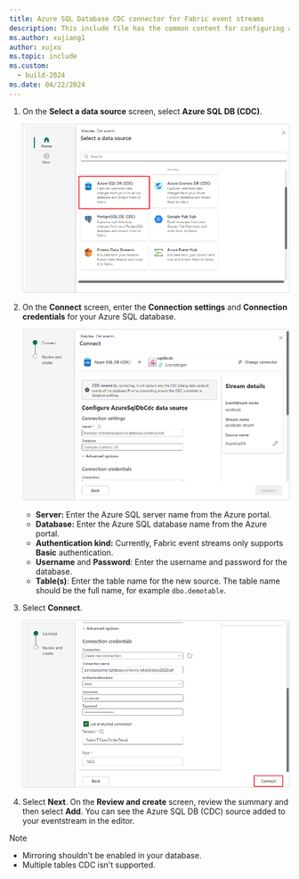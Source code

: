 ```yaml
---
title: Azure SQL Database CDC connector for Fabric event streams
description: This include file has the common content for configuring an Azure SQL Database Change Data Capture (CDC) connector for Fabric event streams and Real-Time hub. 
ms.author: xujiang1
author: xujxu 
ms.topic: include
ms.custom:
  - build-2024
ms.date: 04/22/2024
---
```


1. On the **Select a data source** screen, select **Azure SQL DB (CDC)**.

   ![A screenshot of selecting Azure SQL DB (CDC).](media/azure-sql-database-cdc-source-connector/select-external-source.png)

1. On the **Connect** screen, enter the **Connection settings** and **Connection credentials** for your Azure SQL database.

   ![A screenshot of the Connect screen.](media/azure-sql-database-cdc-source-connector/connect.png)

   - **Server:** Enter the Azure SQL server name from the Azure portal.
   - **Database:** Enter the Azure SQL database name from the Azure portal.
   - **Authentication kind:** Currently, Fabric event streams only supports **Basic** authentication.
   - **Username** and **Password**: Enter the username and password for the database.
   - **Table(s)**: Enter the table name for the new source. The table name should be the full name, for example `dbo.demotable`.

1. Select **Connect**.

   ![A screenshot showing the second half of the Connect screen and the Connect button.](media/azure-sql-database-cdc-source-connector/select-connect.png)

1. Select **Next**. On the **Review and create** screen, review the summary and then select **Add**. You can see the Azure SQL DB (CDC) source added to your eventstream in the editor.

>[!NOTE]
>- Mirroring shouldn't be enabled in your database.
>- Multiple tables CDC isn't supported.

